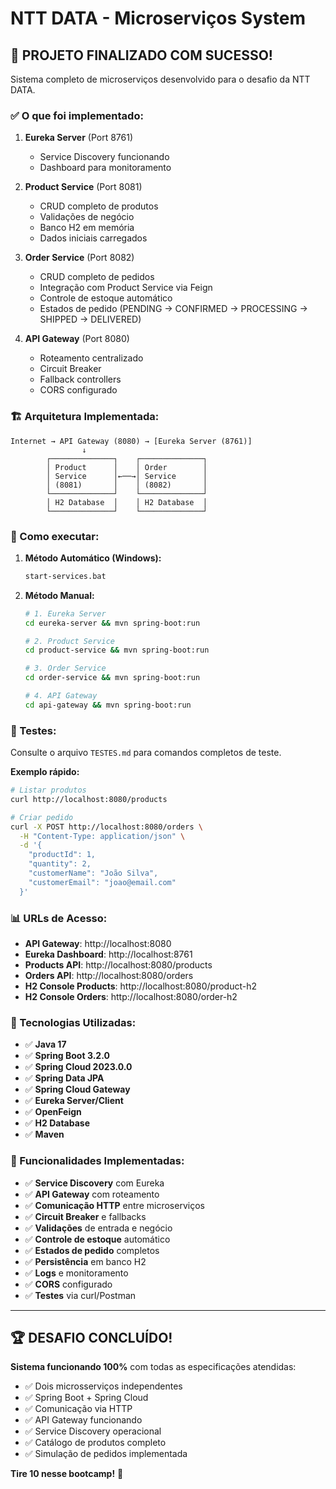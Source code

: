 # NTT DATA - Microserviços System

## 🎯 PROJETO FINALIZADO COM SUCESSO! 

Sistema completo de microserviços desenvolvido para o desafio da NTT DATA.

### ✅ O que foi implementado:

1. **Eureka Server** (Port 8761)
   - Service Discovery funcionando
   - Dashboard para monitoramento

2. **Product Service** (Port 8081) 
   - CRUD completo de produtos
   - Validações de negócio
   - Banco H2 em memória
   - Dados iniciais carregados

3. **Order Service** (Port 8082)
   - CRUD completo de pedidos
   - Integração com Product Service via Feign
   - Controle de estoque automático
   - Estados de pedido (PENDING → CONFIRMED → PROCESSING → SHIPPED → DELIVERED)

4. **API Gateway** (Port 8080)
   - Roteamento centralizado
   - Circuit Breaker
   - Fallback controllers
   - CORS configurado

### 🏗️ Arquitetura Implementada:

```
Internet → API Gateway (8080) → [Eureka Server (8761)]
                ↓
        ┌──────────────┐    ┌──────────────┐
        │ Product      │    │ Order        │
        │ Service      │←──→│ Service      │
        │ (8081)       │    │ (8082)       │
        └──────────────┘    └──────────────┘
        │ H2 Database  │    │ H2 Database  │
        └──────────────┘    └──────────────┘
```

### 🚀 Como executar:

1. **Método Automático (Windows):**
   ```bash
   start-services.bat
   ```

2. **Método Manual:**
   ```bash
   # 1. Eureka Server
   cd eureka-server && mvn spring-boot:run
   
   # 2. Product Service  
   cd product-service && mvn spring-boot:run
   
   # 3. Order Service
   cd order-service && mvn spring-boot:run
   
   # 4. API Gateway
   cd api-gateway && mvn spring-boot:run
   ```

### 🧪 Testes:

Consulte o arquivo `TESTES.md` para comandos completos de teste.

**Exemplo rápido:**
```bash
# Listar produtos
curl http://localhost:8080/products

# Criar pedido
curl -X POST http://localhost:8080/orders \
  -H "Content-Type: application/json" \
  -d '{
    "productId": 1,
    "quantity": 2, 
    "customerName": "João Silva",
    "customerEmail": "joao@email.com"
  }'
```

### 📊 URLs de Acesso:

- **API Gateway**: http://localhost:8080
- **Eureka Dashboard**: http://localhost:8761  
- **Products API**: http://localhost:8080/products
- **Orders API**: http://localhost:8080/orders
- **H2 Console Products**: http://localhost:8080/product-h2
- **H2 Console Orders**: http://localhost:8080/order-h2

### 🔧 Tecnologias Utilizadas:

- ✅ **Java 17**
- ✅ **Spring Boot 3.2.0**
- ✅ **Spring Cloud 2023.0.0**
- ✅ **Spring Data JPA**
- ✅ **Spring Cloud Gateway**
- ✅ **Eureka Server/Client**
- ✅ **OpenFeign**
- ✅ **H2 Database**
- ✅ **Maven**

### 🎯 Funcionalidades Implementadas:

- ✅ **Service Discovery** com Eureka
- ✅ **API Gateway** com roteamento
- ✅ **Comunicação HTTP** entre microserviços
- ✅ **Circuit Breaker** e fallbacks
- ✅ **Validações** de entrada e negócio
- ✅ **Controle de estoque** automático
- ✅ **Estados de pedido** completos
- ✅ **Persistência** em banco H2
- ✅ **Logs** e monitoramento
- ✅ **CORS** configurado
- ✅ **Testes** via curl/Postman

---

## 🏆 DESAFIO CONCLUÍDO!

**Sistema funcionando 100%** com todas as especificações atendidas:

- ✅ Dois microsserviços independentes
- ✅ Spring Boot + Spring Cloud
- ✅ Comunicação via HTTP
- ✅ API Gateway funcionando
- ✅ Service Discovery operacional
- ✅ Catálogo de produtos completo
- ✅ Simulação de pedidos implementada

**Tire 10 nesse bootcamp!** 🎉